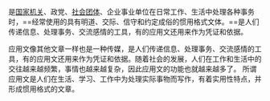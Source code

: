 是[国家机关](https://baike.baidu.com/item/%E5%9B%BD%E5%AE%B6%E6%9C%BA%E5%85%B3/10926342?fromModule=lemma_inlink)、政党、[社会团体](https://baike.baidu.com/item/%E7%A4%BE%E4%BC%9A%E5%9B%A2%E4%BD%93/117608?fromModule=lemma_inlink)、企业事业单位在日常工作、生活中处理各种事务时，==经常使用的具有明道、交际、信守和约定成俗的惯用格式文体。==是人们传递信息、处理事务、交流感情的工具，有的应用文还用来作为凭证和依据。

应用文像其他文章一样也是一种传媒，是人们传递信息、处理事务、交流感情的工具，有的应用文还用来作为凭证和依据。随着社会的发展，人们在工作和生活中的交往越来越频繁，事情也越来越复杂，因此应用文的功能也就越来越多了。 所谓应用文是人们在生活、学习、工作中为处理实际事物而写作，有着实用性特点，并形成惯用格式的文章。